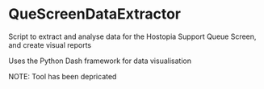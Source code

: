 # QueScreenDataExtractor
Script to extract and analyse data for the Hostopia Support Queue Screen, and create visual reports

Uses the Python Dash framework for data visualisation

NOTE: Tool has been depricated
